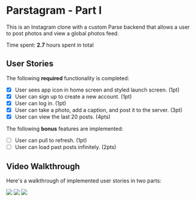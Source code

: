 # Parstagram - Part I

This is an Instagram clone with a custom Parse backend that allows a user to post photos and view a global photos feed.

Time spent: **2.7** hours spent in total

## User Stories

The following **required** functionality is completed:

- [x] User sees app icon in home screen and styled launch screen. (1pt)
- [x] User can sign up to create a new account. (1pt)
- [x] User can log in. (1pt)
- [x] User can take a photo, add a caption, and post it to the server. (3pt)
- [x] User can view the last 20 posts. (4pts)

The following **bonus** features are implemented:

- [ ] User can pull to refresh. (1pt)
- [ ] User can load past posts infinitely. (2pts)

## Video Walkthrough

Here's a walkthrough of implemented user stories in two parts:

<img src='https://media.giphy.com/media/apsUtLF1L3pvP8miFa/giphy.gif' />
<img src='https://media.giphy.com/media/Qs6uYM5bfSzFmuYoWG/giphy.gif' />
<img src='https://gfycat.com/valuablescentedaegeancat' />
